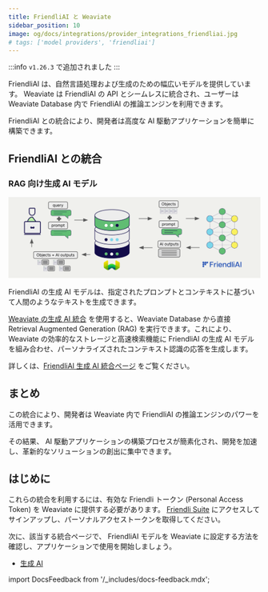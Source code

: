 ```yaml
---
title: FriendliAI と Weaviate
sidebar_position: 10
image: og/docs/integrations/provider_integrations_friendliai.jpg
# tags: ['model providers', 'friendliai']
---
```


<!-- Note: for images, use https://docs.google.com/presentation/d/15opIcJuaIjEEcs_1Zm8B6pccox2p7_MHSjCnRv4dPfU/edit?usp=sharing -->

:::info `v1.26.3` で追加されました
:::

 FriendliAI は、自然言語処理および生成のための幅広いモデルを提供しています。 Weaviate は FriendliAI の API とシームレスに統合され、ユーザーは Weaviate Database 内で FriendliAI の推論エンジンを利用できます。

 FriendliAI との統合により、開発者は高度な AI 駆動アプリケーションを簡単に構築できます。

## FriendliAI との統合

### RAG 向け生成 AI モデル

![単一プロンプトの RAG 統合は検索結果ごとに個別の出力を生成します](../_includes/integration_friendliai_rag_single.png)

 FriendliAI の生成 AI モデルは、指定されたプロンプトとコンテキストに基づいて人間のようなテキストを生成できます。

[Weaviate の生成 AI 統合](./generative.md) を使用すると、Weaviate Database から直接 Retrieval Augmented Generation (RAG) を実行できます。これにより、 Weaviate の効率的なストレージと高速検索機能に FriendliAI の生成 AI モデルを組み合わせ、パーソナライズされたコンテキスト認識の応答を生成します。

詳しくは、[FriendliAI 生成 AI 統合ページ](./generative.md) をご覧ください。

## まとめ

この統合により、開発者は Weaviate 内で FriendliAI の推論エンジンのパワーを活用できます。

その結果、 AI 駆動アプリケーションの構築プロセスが簡素化され、開発を加速し、革新的なソリューションの創出に集中できます。

## はじめに

これらの統合を利用するには、有効な Friendli トークン (Personal Access Token) を Weaviate に提供する必要があります。 [Friendli Suite](https://suite.friendli.ai/) にアクセスしてサインアップし、パーソナルアクセストークンを取得してください。

次に、該当する統合ページで、 FriendliAI モデルを Weaviate に設定する方法を確認し、アプリケーションで使用を開始しましょう。

- [生成 AI](./generative.md)

import DocsFeedback from '/_includes/docs-feedback.mdx';

<DocsFeedback/>

